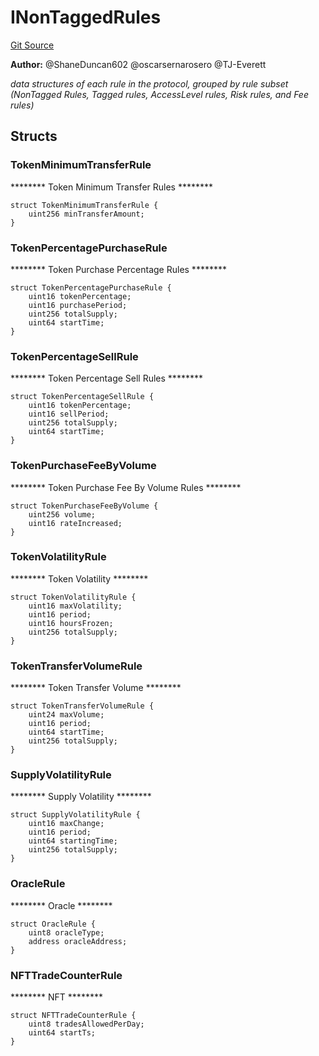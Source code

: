 # INonTaggedRules
[Git Source](https://github.com/thrackle-io/tron/blob/fceb75bbcbc9fcccdbb0ae49e82ea903ed8190d1/src/economic/ruleStorage/RuleDataInterfaces.sol)

**Author:**
@ShaneDuncan602 @oscarsernarosero @TJ-Everett

*data structures of each rule in the protocol, grouped by rule subset
(NonTagged Rules, Tagged rules, AccessLevel rules, Risk rules, and Fee rules)*


## Structs
### TokenMinimumTransferRule
******** Token Minimum Transfer Rules ********


```solidity
struct TokenMinimumTransferRule {
    uint256 minTransferAmount;
}
```

### TokenPercentagePurchaseRule
******** Token Purchase Percentage Rules ********


```solidity
struct TokenPercentagePurchaseRule {
    uint16 tokenPercentage;
    uint16 purchasePeriod;
    uint256 totalSupply;
    uint64 startTime;
}
```

### TokenPercentageSellRule
******** Token Percentage Sell Rules ********


```solidity
struct TokenPercentageSellRule {
    uint16 tokenPercentage;
    uint16 sellPeriod;
    uint256 totalSupply;
    uint64 startTime;
}
```

### TokenPurchaseFeeByVolume
******** Token Purchase Fee By Volume Rules ********


```solidity
struct TokenPurchaseFeeByVolume {
    uint256 volume;
    uint16 rateIncreased;
}
```

### TokenVolatilityRule
******** Token Volatility ********


```solidity
struct TokenVolatilityRule {
    uint16 maxVolatility;
    uint16 period;
    uint16 hoursFrozen;
    uint256 totalSupply;
}
```

### TokenTransferVolumeRule
******** Token Transfer Volume ********


```solidity
struct TokenTransferVolumeRule {
    uint24 maxVolume;
    uint16 period;
    uint64 startTime;
    uint256 totalSupply;
}
```

### SupplyVolatilityRule
******** Supply Volatility ********


```solidity
struct SupplyVolatilityRule {
    uint16 maxChange;
    uint16 period;
    uint64 startingTime;
    uint256 totalSupply;
}
```

### OracleRule
******** Oracle ********


```solidity
struct OracleRule {
    uint8 oracleType;
    address oracleAddress;
}
```

### NFTTradeCounterRule
******** NFT ********


```solidity
struct NFTTradeCounterRule {
    uint8 tradesAllowedPerDay;
    uint64 startTs;
}
```

